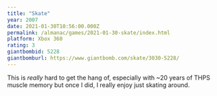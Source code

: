 ```yaml
---
title: "Skate"
year: 2007
date: 2021-01-30T10:56:00.000Z
permalink: /almanac/games/2021-01-30-skate/index.html
platform: Xbox 360
rating: 3
giantbombid: 5228
giantbomburl: https://www.giantbomb.com/skate/3030-5228/
---
```


This is _really_ hard to get the hang of, especially with ~20 years of THPS muscle memory but once I did, I really enjoy just skating around. 